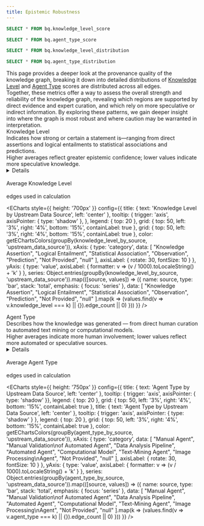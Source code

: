 ```yaml
---
title: Epistemic Robustness
---
```


<script>
  import { sourceColorMap } from '../../_lib/colors';
  
  function groupBy(arr, key) {
    return arr.reduce((acc, item) => {
      const group = item[key];
      acc[group] = acc[group] || [];
      acc[group].push(item);
      return acc;
    }, {});
  }
  
  // Function to get colors for ECharts series
  function getEChartsColors(dataSourceGroups) {
    return Object.keys(dataSourceGroups).map(source => 
      sourceColorMap[source] || "#6b7280"
    );
  }
</script>


```sql knowledge_level_score
SELECT * FROM bq.knowledge_level_score
```

```sql agent_type_score
SELECT * FROM bq.agent_type_score
```

```sql knowledge_level_by_source
SELECT * FROM bq.knowledge_level_distribution
```

```sql agent_type_by_source
SELECT * FROM bq.agent_type_distribution
```
<!-- Explanatory header -->
<div class="text-left text-md max-w-3xl mx-auto mb-6">
  This page provides a deeper look at the provenance quality of the knowledge graph, breaking it down into detailed 
  distributions of 
  <a class="underline text-blue-600" href="https://biolink.github.io/biolink-model/docs/KnowledgeLevel/" target="_blank">Knowledge Level</a> 
  and 
  <a class="underline text-blue-600" href="https://biolink.github.io/biolink-model/docs/AgentType/" target="_blank">Agent Type</a> 
  scores are distributed across all edges. 
</div>
<div class="text-left text-md max-w-3xl mx-auto mb-6">
  Together, these metrics offer a way to assess the overall strength and reliability 
  of the knowledge graph, revealing which regions are supported by direct evidence and expert curation, and which rely on 
  more speculative or indirect information. By exploring these patterns, we gain deeper insight into where the graph is 
  most robust and where caution may be warranted in interpretation.
</div>

<div class="text-left text-lg font-semibold mt-6 mb-2 max-w-3xl mx-auto">
  Knowledge Level
  <div class="text-sm font-normal mt-1 leading-snug">
    Indicates how strong or certain a statement is—ranging from direct assertions and logical entailments 
    to statistical associations and predictions.
  </div>
  <div class="text-sm font-normal mt-1 leading-snug">
    Higher averages reflect greater epistemic confidence; lower values indicate more speculative knowledge.
  </div>
</div>

<Details title="Understand more about Knowledge Level values">
  <div class="max-w-2xl mx-auto text-sm leading-tight text-gray-600 mt-.5 pl-0 ml-0">
    <strong>Knowledge Assertion:</strong> Direct statements such as 'X inhibits Y'.<br/>
    <strong>Logical Entailment:</strong> Inferred relationships (e.g., subclass_of).<br/>
    <strong>Statistical Association:</strong> Based on statistical correlation or co-occurrence.<br/>
    <strong>Observation:</strong> Derived from experimental data.<br/>
    <strong>Prediction:</strong> Predicted by computational models.<br/>
    <strong>Not Provided:</strong> Not specified.
  </div>
</Details>

<div class="mb-6"></div>

<Grid col=2 class="max-w-4xl mx-auto">
  <div class="text-center text-lg">
    <span class="font-semibold text-2xl">
      <Value data={knowledge_level_score} column="average_knowledge_level" fmt="num2" />
    </span><br/>
    Average Knowledge Level
  </div>
  <div class="text-center text-lg">
    <span class="font-semibold text-2xl">
      <Value data={knowledge_level_score} column="included_edges" fmt="num2m" />
    </span><br/>
    edges used in calculation
  </div>
</Grid>

<ECharts 
  style={{ height: '700px' }}
  config={{
    title: { text: 'Knowledge Level by Upstream Data Source', left: 'center' },
    tooltip: {
      trigger: 'axis',
      axisPointer: { type: 'shadow' },
    },
    legend: { top: 20 },
    grid: { top: 50, left: '3%', right: '4%', bottom: '15%', containLabel: true },
    grid: {
      top: 50,
      left: '3%',
      right: '4%',
      bottom: '15%',
      containLabel: true
    },
    color: getEChartsColors(groupBy(knowledge_level_by_source, 'upstream_data_source')),
    xAxis: {
      type: 'category',
      data: [
        "Knowledge Assertion", "Logical Entailment", "Statistical Association",
        "Observation", "Prediction", "Not Provided", "null"
      ],
      axisLabel: { rotate: 30, fontSize: 10 }
    },
    yAxis: {
      type: 'value',
      axisLabel: {
        formatter: v => (v / 1000).toLocaleString() + 'k'
      }
    },
    series: Object.entries(groupBy(knowledge_level_by_source, 'upstream_data_source')).map(([source, values]) => ({
      name: source,
      type: 'bar',
      stack: 'total',
      emphasis: { focus: 'series' },
      data: [
        "Knowledge Assertion", "Logical Entailment", "Statistical Association",
        "Observation", "Prediction", "Not Provided", "null"
      ].map(k => (values.find(v => v.knowledge_level === k) || {}).edge_count || 0)
    }))
  }}
/>

<div class="text-left text-lg font-semibold mt-10 mb-2 max-w-3xl mx-auto">
  Agent Type
  <div class="text-sm font-normal mt-1 leading-snug">
    Describes how the knowledge was generated — from direct human curation to automated text mining or computational models.
  </div>
  <div class="text-sm font-normal mt-1 leading-snug">
    Higher averages indicate more human involvement; lower values reflect more automated or speculative sources.
  </div>
</div>

<Details title="Agent Type Definitions">
  <div class="max-w-2xl mx-auto text-sm leading-tight text-gray-600 mt-.5 pl-0 ml-0">
    <strong>Manual Agent:</strong> Manually curated by domain experts.<br/>
    <strong>Manual Validation of Automated Agent:</strong> Machine generated then manually validated.<br/>
    <strong>Automated Agent:</strong> Automatically generated by pipelines.<br/>
    <strong>Data Analysis Pipeline:</strong> Derived via data analysis workflows.<br/>
    <strong>Computational Model:</strong> Predicted by computational simulations.<br/>
    <strong>Text-Mining Agent:</strong> Extracted from literature via NLP.<br/>
    <strong>Image Processing Agent:</strong> Derived from image analysis.<br/>
    <strong>Not Provided:</strong> Agent type not specified.
  </div>
</Details>

<div class="mb-6"></div>

<Grid col=2 class="max-w-4xl mx-auto">
  <div class="text-center text-lg">
    <span class="font-semibold text-2xl">
      <Value data={agent_type_score} column="average_agent_type" fmt="num2" />
    </span><br/>
    Average Agent Type
  </div>
  <div class="text-center text-lg">
    <span class="font-semibold text-2xl">
      <Value data={agent_type_score} column="included_edges" fmt="num2m" />
    </span><br/>
    edges used in calculation
  </div>
</Grid>

<ECharts 
  style={{ height: '750px' }}
  config={{
    title: { text: 'Agent Type by Upstream Data Source', left: 'center' },
    tooltip: { trigger: 'axis', axisPointer: { type: 'shadow' }},
    legend: { top: 20 },
    grid: { top: 50, left: '3%', right: '4%', bottom: '15%', containLabel: true },
    title: {
      text: 'Agent Type by Upstream Data Source',
      left: 'center'
    },
    tooltip: {
      trigger: 'axis',
      axisPointer: {
        type: 'shadow'
      }
    },
    legend: {
      top: 20
    },
    grid: {
      top: 50,
      left: '3%',
      right: '4%',
      bottom: '15%',
      containLabel: true
    },
    color: getEChartsColors(groupBy(agent_type_by_source, 'upstream_data_source')),
    xAxis: {
      type: 'category',
      data: [
        "Manual Agent", "Manual Validation\nof Automated Agent", "Data Analysis Pipeline",
        "Automated Agent", "Computational Model", "Text-Mining Agent",
        "Image Processing\nAgent", "Not Provided", "null"
      ],
      axisLabel: { rotate: 30, fontSize: 10 }
    },
    yAxis: {
      type: 'value',
      axisLabel: {
        formatter: v => (v / 1000).toLocaleString() + 'k'
      }
    },
    series: Object.entries(groupBy(agent_type_by_source, 'upstream_data_source')).map(([source, values]) => ({
      name: source,
      type: 'bar',
      stack: 'total',
      emphasis: { focus: 'series' },
      data: [
        "Manual Agent", "Manual Validation\nof Automated Agent", "Data Analysis Pipeline",
        "Automated Agent", "Computational Model", "Text-Mining Agent",
        "Image Processing\nAgent", "Not Provided", "null"
      ].map(k => (values.find(v => v.agent_type === k) || {}).edge_count || 0)
    }))
  }}
/>

